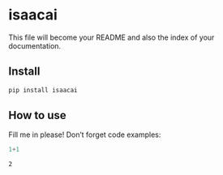 isaacai
================

<!-- WARNING: THIS FILE WAS AUTOGENERATED! DO NOT EDIT! -->

This file will become your README and also the index of your
documentation.

## Install

``` sh
pip install isaacai
```

## How to use

Fill me in please! Don’t forget code examples:

``` python
1+1
```

    2
